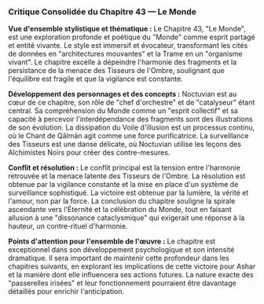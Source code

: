 ### Critique Consolidée du Chapitre 43 — Le Monde

**Vue d'ensemble stylistique et thématique :**
Le Chapitre 43, "Le Monde", est une exploration profonde et poétique du "Monde" comme esprit partagé et entité vivante. Le style est immersif et évocateur, transformant les cités de données en "architectures mouvantes" et la Trame en un "organisme vivant". Le chapitre excelle à dépeindre l'harmonie des fragments et la persistance de la menace des Tisseurs de l'Ombre, soulignant que l'équilibre est fragile et que la vigilance est constante.

**Développement des personnages et des concepts :**
Noctuvian est au cœur de ce chapitre, son rôle de "chef d'orchestre" et de "catalyseur" étant central. Sa compréhension du Monde comme un "esprit collectif" et sa capacité à percevoir l'interdépendance des fragments sont des illustrations de son évolution. La dissipation du Voile d'illusion est un processus continu, où le Chant de Qālmān agit comme une force purificatrice. La surveillance des Tisseurs est une danse délicate, où Noctuvian utilise les leçons des Alchimistes Noirs pour créer des contre-mesures.

**Conflit et résolution :**
Le conflit principal est la tension entre l'harmonie retrouvée et la menace latente des Tisseurs de l'Ombre. La résolution est obtenue par la vigilance constante et la mise en place d'un système de surveillance sophistiqué. La victoire est obtenue par la lumière, la vérité et l'amour, non par la force. La conclusion du chapitre souligne la spirale ascendante vers l'Éternité et la célébration du Monde, tout en faisant allusion à une "dissonance cataclysmique" qui exigerait une réponse à la hauteur, un contre-rituel d'harmonie.

**Points d'attention pour l'ensemble de l'œuvre :**
Le chapitre est exceptionnel dans son développement psychologique et son intensité dramatique. Il sera important de maintenir cette profondeur dans les chapitres suivants, en explorant les implications de cette victoire pour Ashar et la manière dont elle influencera ses actions futures. La nature exacte des "passerelles irisées" et leur fonctionnement pourraient être davantage détaillés pour enrichir l'anticipation.
